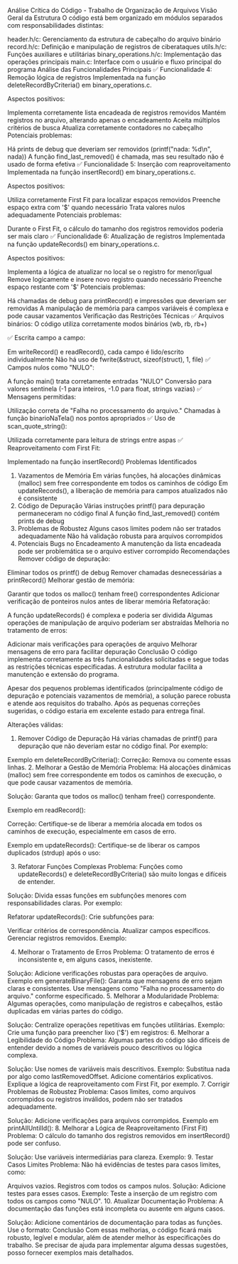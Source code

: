 Análise Crítica do Código - Trabalho de Organização de Arquivos
Visão Geral da Estrutura
O código está bem organizado em módulos separados com responsabilidades distintas:

header.h/c: Gerenciamento da estrutura de cabeçalho do arquivo binário
record.h/c: Definição e manipulação de registros de ciberataques
utils.h/c: Funções auxiliares e utilitárias
binary_operations.h/c: Implementação das operações principais
main.c: Interface com o usuário e fluxo principal do programa
Análise das Funcionalidades Principais
✅ Funcionalidade 4: Remoção lógica de registros
Implementada na função deleteRecordByCriteria() em binary_operations.c.

Aspectos positivos:

Implementa corretamente lista encadeada de registros removidos
Mantém registros no arquivo, alterando apenas o encadeamento
Aceita múltiplos critérios de busca
Atualiza corretamente contadores no cabeçalho
Potenciais problemas:

Há prints de debug que deveriam ser removidos (printf("nada: %d\n", nada))
A função find_last_removed() é chamada, mas seu resultado não é usado de forma efetiva
✅ Funcionalidade 5: Inserção com reaproveitamento
Implementada na função insertRecord() em binary_operations.c.

Aspectos positivos:

Utiliza corretamente First Fit para localizar espaços removidos
Preenche espaço extra com '$' quando necessário
Trata valores nulos adequadamente
Potenciais problemas:

Durante o First Fit, o cálculo do tamanho dos registros removidos poderia ser mais claro
✅ Funcionalidade 6: Atualização de registros
Implementada na função updateRecords() em binary_operations.c.

Aspectos positivos:

Implementa a lógica de atualizar no local se o registro for menor/igual
Remove logicamente e insere novo registro quando necessário
Preenche espaço restante com '$'
Potenciais problemas:

Há chamadas de debug para printRecord() e impressões que deveriam ser removidas
A manipulação de memória para campos variáveis é complexa e pode causar vazamentos
Verificação das Restrições Técnicas
✅ Arquivos binários: O código utiliza corretamente modos binários (wb, rb, rb+)

✅ Escrita campo a campo:

Em writeRecord() e readRecord(), cada campo é lido/escrito individualmente
Não há uso de fwrite(&struct, sizeof(struct), 1, file)
✅ Campos nulos como "NULO":

A função main() trata corretamente entradas "NULO"
Conversão para valores sentinela (-1 para inteiros, -1.0 para float, strings vazias)
✅ Mensagens permitidas:

Utilização correta de "Falha no processamento do arquivo."
Chamadas à função binarioNaTela() nos pontos apropriados
✅ Uso de scan_quote_string():

Utilizada corretamente para leitura de strings entre aspas
✅ Reaproveitamento com First Fit:

Implementado na função insertRecord()
Problemas Identificados
1. Vazamentos de Memória
Em várias funções, há alocações dinâmicas (malloc) sem free correspondente em todos os caminhos de código
Em updateRecords(), a liberação de memória para campos atualizados não é consistente
2. Código de Depuração
Várias instruções printf() para depuração permaneceram no código final
A função find_last_removed() contém prints de debug
3. Problemas de Robustez
Alguns casos limites podem não ser tratados adequadamente
Não há validação robusta para arquivos corrompidos
4. Potenciais Bugs no Encadeamento
A manutenção da lista encadeada pode ser problemática se o arquivo estiver corrompido
Recomendações
Remover código de depuração:

Eliminar todos os printf() de debug
Remover chamadas desnecessárias a printRecord()
Melhorar gestão de memória:

Garantir que todos os malloc() tenham free() correspondentes
Adicionar verificação de ponteiros nulos antes de liberar memória
Refatoração:

A função updateRecords() é complexa e poderia ser dividida
Algumas operações de manipulação de arquivo poderiam ser abstraídas
Melhoria no tratamento de erros:

Adicionar mais verificações para operações de arquivo
Melhorar mensagens de erro para facilitar depuração
Conclusão
O código implementa corretamente as três funcionalidades solicitadas e segue todas as restrições técnicas especificadas. A estrutura modular facilita a manutenção e extensão do programa.

Apesar dos pequenos problemas identificados (principalmente código de depuração e potenciais vazamentos de memória), a solução parece robusta e atende aos requisitos do trabalho. Após as pequenas correções sugeridas, o código estaria em excelente estado para entrega final.



Alterações válidas:

1. Remover Código de Depuração
Há várias chamadas de printf() para depuração que não deveriam estar no código final. Por exemplo:

Exemplo em deleteRecordByCriteria():
Correção: Remova ou comente essas linhas.
2. Melhorar a Gestão de Memória
Problema:
Há alocações dinâmicas (malloc) sem free correspondente em todos os caminhos de execução, o que pode causar vazamentos de memória.

Solução:
Garanta que todos os malloc() tenham free() correspondente.

Exemplo em readRecord():

Correção: Certifique-se de liberar a memória alocada em todos os caminhos de execução, especialmente em casos de erro.

Exemplo em updateRecords(): Certifique-se de liberar os campos duplicados (strdup) após o uso:

3. Refatorar Funções Complexas
Problema:
Funções como updateRecords() e deleteRecordByCriteria() são muito longas e difíceis de entender.

Solução:
Divida essas funções em subfunções menores com responsabilidades claras. Por exemplo:

Refatorar updateRecords(): Crie subfunções para:

Verificar critérios de correspondência.
Atualizar campos específicos.
Gerenciar registros removidos.
Exemplo:

4. Melhorar o Tratamento de Erros
Problema:
O tratamento de erros é inconsistente e, em alguns casos, inexistente.

Solução:
Adicione verificações robustas para operações de arquivo.
Exemplo em generateBinaryFile():
Garanta que mensagens de erro sejam claras e consistentes.
Use mensagens como "Falha no processamento do arquivo." conforme especificado.
5. Melhorar a Modularidade
Problema:
Algumas operações, como manipulação de registros e cabeçalhos, estão duplicadas em várias partes do código.

Solução:
Centralize operações repetitivas em funções utilitárias.
Exemplo: Crie uma função para preencher lixo ('$') em registros:
6. Melhorar a Legibilidade do Código
Problema:
Algumas partes do código são difíceis de entender devido a nomes de variáveis pouco descritivos ou lógica complexa.

Solução:
Use nomes de variáveis mais descritivos.
Exemplo: Substitua nada por algo como lastRemovedOffset.
Adicione comentários explicativos.
Explique a lógica de reaproveitamento com First Fit, por exemplo.
7. Corrigir Problemas de Robustez
Problema:
Casos limites, como arquivos corrompidos ou registros inválidos, podem não ser tratados adequadamente.

Solução:
Adicione verificações para arquivos corrompidos.
Exemplo em printAllUntilId():
8. Melhorar a Lógica de Reaproveitamento (First Fit)
Problema:
O cálculo do tamanho dos registros removidos em insertRecord() pode ser confuso.

Solução:
Use variáveis intermediárias para clareza.
Exemplo:
9. Testar Casos Limites
Problema:
Não há evidências de testes para casos limites, como:

Arquivos vazios.
Registros com todos os campos nulos.
Solução:
Adicione testes para esses casos.
Exemplo: Teste a inserção de um registro com todos os campos como "NULO".
10. Atualizar Documentação
Problema:
A documentação das funções está incompleta ou ausente em alguns casos.

Solução:
Adicione comentários de documentação para todas as funções.
Use o formato:
Conclusão
Com essas melhorias, o código ficará mais robusto, legível e modular, além de atender melhor às especificações do trabalho. Se precisar de ajuda para implementar alguma dessas sugestões, posso fornecer exemplos mais detalhados.